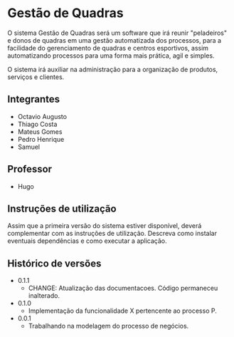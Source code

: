 #  Gestão de Quadras

O sistema Gestão de Quadras será um software que irá reunir "peladeiros" e donos de quadras em uma gestão automatizada dos processos, para a facilidade do gerenciamento de quadras e centros esportivos, assim automatizando processos para uma forma mais prática, agil e simples.

O sistema irá auxiliar na administração  para a organização de produtos, serviços e clientes.

## Integrantes

*  Octavio Augusto
* Thiago Costa
*  Mateus Gomes
* Pedro Henrique
*  Samuel 

## Professor

* Hugo

## Instruções de utilização

Assim que a primeira versão do sistema estiver disponível, deverá complementar com as instruções de utilização. Descreva como instalar eventuais dependências e como executar a aplicação.

## Histórico de versões

* 0.1.1
    * CHANGE: Atualização das documentacoes. Código permaneceu inalterado.
* 0.1.0
    * Implementação da funcionalidade X pertencente ao processo P.
* 0.0.1
    * Trabalhando na modelagem do processo de negócios.

